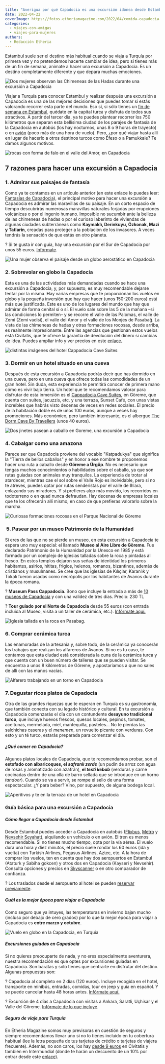 ```yaml
---
title: "Averigua por qué Capadocia es una excursión idónea desde Estambul"
date: 2022-04-22
coverImage: https://fotos.etheriamagazine.com/2022/04/comida-capadocia-turquia.jpg
categories: 
  - viajes-con-amigas
  - viajes-para-mujeres
authors: 
  - Redacción Etheria
---
```


Estambul suele ser el destino más habitual cuando se viaja a Turquía por primera vez y no pretendemos hacerte cambiar de idea, pero si tienes más de un fin de semana, anímate a hacer una excursión a Capadocia. Es un destino completamente diferente y que depara muchas emociones.

![Dos mujeres observan las Chimeneas de las Hadas durante una excursión a Capadocia](https://fotos.etheriamagazine.com/2022/04/chimenea-hadas-capadocia.jpg "Chimenea de las hadas, en Capadocia.")

Viajar a Turquía para conocer Estambul y realizar después una excursión a Capadocia es 
una de las mejores decisiones que puedes tomar si estás valorando recorrer esta parte 
del mundo. Eso sí, si sólo tienes un [fin de semana en 
Estambul](https://etheriamagazine.com/2018/05/03/fin-de-semana-romantico-en-estambul/), 
quédate en la capital turca y disfruta de todos sus atractivos. A partir del tercer día, 
ya te puedes plantear recorrer los 750 kilómetros que separan esta bellísima ciudad de 
los parajes de fantasía de la Capadocia en autobús (los hay nocturnos, unas 8 o 9 horas 
de trayecto) o en [avión](https://www.skyscanner.es/rutas-aereas/ista/asr/estambul-a-kayseri.html) 
(poco más de una hora de vuelo). Pero, ¿por qué viajar hasta allí en lugar de hacerlo a 
otros destinos turcos como Éfeso o a Pamukkale? Te damos algunos motivos. 

![rocas con forma de falo en el valle del Amor, en Capadocia](https://fotos.etheriamagazine.com/2022/04/valle-amor-capadocia.jpg "Valle del Amor, en Capadocia.")

## 7 razones para hacer una excursión a Capadocia

### 1\. Admirar sus paisajes de fantasía

Como ya te contamos en un artículo anterior (en este enlace lo puedes leer: [Fantasías 
de 
Capadocia](https://etheriamagazine.com/2019/02/26/revista-viajes-que-ver-capadocia/)), 
el principal motivo para hacer una excursión a Capadocia es admirar las maravillas de su 
paisaje. En un corto espacio de tiempo descubrirás numerosas maravillas naturales 
forjadas por erupciones volcánicas o por el ingenio humano. Imposible no sucumbir ante 
la belleza de las chimeneas de hadas o por el curioso laberinto de viviendas de algunas 
ciudades subterráneas como **Kaymaklı, Derinkuyu, Özkonak, Mazi y Tatlarin**, creadas 
para proteger a la población de los invasores. A veces tendrás la sensación de que estás 
en otro planeta. 

? Si te gusta ir con guía, hay una excursión por el Sur de Capadocia por unos 55 euros. [Infórmate](https://www.civitatis.com/es/capadocia/tour-sur-capadocia/?aid=10211). 

![Una mujer observa el paisaje desde un globo aerostático en Capadocia](https://fotos.etheriamagazine.com/2022/04/vuelo-globo-capadocia.jpg "Sobrevolar en globo la Capadocia es una experiencia inolvidable. © Jeison Higuita")

### 2\. Sobrevolar en globo la Capadocia

Esta es una de las actividades más demandadas cuando se hace una excursión a Capadocia, 
y, por supuesto, es muy recomendable dejarse tentar por la misma. Hay varias empresas 
que te proporcionan los vuelos en globo y la pequeña inversión que hay que hacer (unos 
150-200 euros) está más que justificada. Este es uno de los lugares del mundo que hay 
que admirar de forma cenital sí o sí. El vuelo sale sobre las 5 de la mañana –si las 
condiciones lo permiten– y se recorre el valle de las Palomas, el valle de Zemi (Zemi 
vadisi), el valle del Amor y el valle de los Monjes de Pasabağ. La vista de las 
chimeneas de hadas y otras formaciones rocosas, desde arriba, es realmente 
impresionante. Entre las agencias que gestionan estos vuelos está Civitatis, que te 
ofrece la garantía de devolución del dinero si cambias de idea. Puedes ampliar info y 
ver precios en este [enlace](https://www.civitatis.com/es/capadocia/paseo-globo-capadocia/?aid=10211)[.](https://www.civitatis.com/es/capadocia/paseo-globo-capadocia) 

![distintas imágenes del hotel Cappadocia Cave Suites](https://fotos.etheriamagazine.com/2022/04/hotel-lujo-cueva-capadocia.jpg "© Cappadocia Cave Suites.")

### 3\. Dormir en un hotel situado en una cueva

Después de esta excursión a Capadocia podrás decir que has dormido en una cueva, pero en 
una cueva que ofrece todas las comodidades de un gran hotel. Sin duda, esta experiencia 
te permitirá conocer de primera mano cómo es vivir bajo tierra. Un hotel que te 
recomendamos valorar para disfrutar de esta inmersión es el [Cappadocia Cave 
Suites](https://www.booking.com/hotel/tr/cappadocia-cave-suites.es.html), en Göreme, que 
cuenta con suites, jacuzzis, etc. y una terraza, Sunset Café, con unas vistas increíbles 
que habrás visto decenas de veces en redes sociales. El precio de la habitación doble es 
de unos 100 euros, aunque a veces hay promociones. Más económico, pero también 
interesante, es el albergue [The Dorm Cave By 
Travellers](https://www.booking.com/hotel/tr/the-dorm-cave.es.html) (unos 40 euros). 

![Dos jinetes pasean a caballo en Goreme, una excursión a Capadocia](https://fotos.etheriamagazine.com/2022/04/cappadocia-rutas-caballo.jpg "Ruta a caballo en Capadocia.")

### 4\. Cabalgar como una amazona  

Parece ser que Capadocia proviene del vocablo "Katpadukya" que significa la "Tierra de 
bellos caballos" y en honor a ese nombre te proponemos hacer una ruta a caballo desde 
**Göreme a Ürgüp**. No es necesario que tengas muchos conocimientos o habilidades sobre 
el caballo, ya que son rutas guiadas con animales muy tranquilos. La experiencia de 
trotar al atardecer, mientras cae el sol sobre el Valle Rojo es inolvidable, pero si no 
te atreves, puedes optar por rutas senderistas por el valle de Ihlara, enlazando sus 
miradores. Y si prefieres algo más movido, los recorridos en todoterreno o en quad nunca 
defraudan. Hay decenas de empresas locales que te los ofrecerán allí mismo, en caso de 
que prefieras valorarlo sobre la marcha. 

![Curiosas formaciones rocosas en el Parque Nacional de Göreme](https://fotos.etheriamagazine.com/2022/04/parque-nacional-goreme.jpg "Parque Nacional de Göreme. © Ahmet Harmanli")

###  5. Pasear por un museo Patrimonio de la Humanidad

Si eres de las que no se pierde un museo, en esta excursión a Capadocia te espera uno 
muy especial: el llamado **Museo al Aire Libre de Göreme**. Fue declarado Patrimonio de 
la Humanidad por la Unesco en 1985 y está formado por un complejo de iglesias talladas 
sobre la roca y pintadas al fresco. En estos templos dejaron sus señas de identidad los 
primeros habitantes, asirios, hititas, frigios, helenos, romanos, bizantinos, además de 
cristianos y musulmanes. Se cree que las iglesias de Kılıçlar, Karanlık y Tokalı fueron 
usadas como necrópolis por los habitantes de Avanos durante la época romana. 

? **Museum Pass Cappadocia**. Bono que incluye la entrada a más de [10 museos de 
Capadocia](https://muze.gov.tr/urun-detay?CatalogNo=WEB-MSP01-19-008) y con una validez 
de tres días. Precio: 230 TL 

? **Tour guiado por el Norte de Capadocia** desde 55 euros (con entrada incluida al 
Museo, visita a un taller de cerámica, etc.). [Infórmate 
aquí.](https://www.civitatis.com/es/capadocia/tour-norte-capadocia/?aid=10211) 

![Iglesia tallada en la roca en Pasabag.](https://fotos.etheriamagazine.com/2022/04/pasabag-kilisesi-capadocia-680x1024.jpg "Iglesia tallada en la roca en Pasabag.")

### 6\. Comprar cerámica turca

Las enamoradas de la artesanía y, sobre todo, de la cerámica ya conocerán los trabajos 
que realizan los alfareros de Avanos. Si no es tu caso, te contamos que esta ciudad está 
considerada la cuna de la cerámica turca y que cuenta con un buen número de talleres que 
se pueden visitar. Se encuentra a unos 8 kilómetros de Göreme, y apostaríamos a que no 
sales de allí con las manos vacías. 

![Alfarero trabajando en un torno en Capadocia](https://fotos.etheriamagazine.com/2022/04/alfarero-capadocia.jpg "Alfarero en Capadocia. © Chengming WANG")

### 7\. Degustar ricos platos de Capadocia

Otra de las grandes riquezas que te esperan en Turquía es su gastronomía, que también 
conecta con su legado histórico y cultural. En tu excursión a Capadocia comenzarás el 
día con un contundente **desayuno tradicional turco**, que incluye huevos frescos, 
quesos locales, pepinos, tomates, aceitunas, mermelada, miel, mantequilla, pasteles... 
No te pierdas las salchichas caseras y el _menemen_, un revuelto picante con verduras. 
Con esto y un té turco, estarás preparada para comenzar el día. 

##### ¿Qué comer en Capadocia?

Algunos platos locales de Capadocia, que te recomendamos probar, son el **estofado con 
albaricoques, el _safranlı zerde_** (un pudin de arroz con agua de rosas y aromatizado 
con azafrán), **el _testi kebab_** (verduras y carne cocinadas dentro de una olla de 
barro sellada que se introduce en un horno _tandoor_). Cuando se va a servir, se rompe 
el sello de una forma espectacular. ¿Y para beber? Vino, por supuesto, de alguna bodega 
local. 

![Aperitivos y te en la terraza de un hotel en Capadocia](https://fotos.etheriamagazine.com/2022/04/comida-capadocia-turquia.jpg "Aperitivos con vistas, no se puede pedir más. © Rehina Sultanova")

### Guía básica para una excursión a Capadocia

##### Cómo llegar a Capadocia desde Estambul

Desde Estambul puedes acceder a Capadocia en autobús 
([Flixbus](https://www.flixbus.com.tr/), [Metro](https://www.metroturizm.com.tr/en/) y [Nevsehir 
Seyahat](https://www.nevsehirseyahat.com.tr/?l=EN)), alquilando un vehículo o en avión. 
El tren es menos recomendable. Si no tienes mucho tiempo, opta por la vía aérea. El 
vuelo dura una hora y diez minutos, el precio suele rondar los 60 euros (ida y vuelta) 
con Turkish Airlines, Pegasus Airlines, Aztec, etc. A la hora de comprar los vuelos, ten 
en cuenta que hay dos aeropuertos en Estambul (Ataturk y Sabiha gokcen) y otros dos en 
Capadocia (Kayseri y Nevsehir). Consulta opciones y precios en [Skyscanner](https://www.skyscanner.es/rutas-aereas/ista/asr/estambul-a-kayseri.html) 
o en otro comparador de confianza. 

? Los traslados desde el aeropuerto al hotel se pueden [reservar 
previamente](https://www.civitatis.com/es/capadocia/traslados/?aid=10211). 

##### Cuál es la mejor época para viajar a Capadocia

Como seguro que ya intuyes, las temperaturas en invierno bajan mucho (incluso por debajo 
de cero grados) por lo que la mejor época para viajar a Capadocia es **entre marzo y 
octubre**. 

![Vuelo en globo en la Capadocia, en Turquía](https://fotos.etheriamagazine.com/2022/04/vuelo-globo-capadocia-precio.jpg "Vuelo en globo en la Capadocia, en Turquía. © Alain Bonnardeaux.")

##### Excursiones guiadas en Capadocia

Si no quieres preocuparte de nada, y no eres especialmente aventurera, nuestra 
recomendación es que optes por excursiones guiadas en Capadocia. Son baratas y sólo 
tienes que centrarte en disfrutar del destino. Algunas propuestas son: 

? Capadocia al completo en 2 días (120 euros). Incluye recogida en el hotel, transporte 
en minibús, entradas, comidas, tour en jeep y guía en español. Y se puede cancelar hasta 
48 horas antes. [Infórmate 
aquí.](https://www.civitatis.com/es/capadocia/capadocia-completo-2-dias/?aid=10211) 

? Excursión de 4 días a Capadocia con visitas a Ankara, Saratli, Uçhisar y el Valle del 
Göreme. [Infórmate de lo que 
incluye](https://www.civitatis.com/es/estambul/excursion-capadocia-4-dias/?aid=10211). 

##### Seguro de viaje para Turquía

En Etheria Magazine somos muy previsoras en cuestión de seguros y siempre recomendamos 
llevar uno si no lo tienes incluido en tu cobertura habitual (lee la letra pequeña de 
tus tarjetas de crédito o tarjetas de viajera frecuente). Además, no son caros, los hay [desde 
9 euros](https://www.civitatis.com/es/seguro-viaje/?aid=10211) en Civitatis y también en 
Intermundial (donde te harán un descuento de un 10% por entrar desde este [enlace](https://clk.tradedoubler.com/click?p=281568&a=3132464)).
